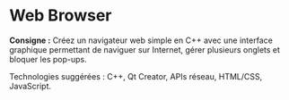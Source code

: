 # Web Browser

**Consigne :**
Créez un navigateur web simple en C++ avec une interface graphique permettant de naviguer sur Internet, gérer plusieurs onglets et bloquer les pop-ups.

Technologies suggérées : C++, Qt Creator, APIs réseau, HTML/CSS, JavaScript.
